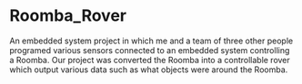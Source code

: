 # Roomba_Rover
An embedded system project in which me and a team of three other people programed various sensors connected to an embedded system controlling a Roomba. Our project was converted the Roomba into a controllable rover which output various data such as what objects were around the Roomba. 
